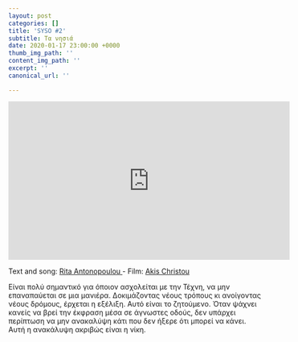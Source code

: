 ```yaml
---
layout: post
categories: []
title: 'SYSO #2'
subtitle: Τα νησιά
date: 2020-01-17 23:00:00 +0000
thumb_img_path: ''
content_img_path: ''
excerpt: ''
canonical_url: ''

---
```

<iframe width="560" height="315" src="https://www.youtube.com/embed/Q4N2sXUES_A" frameborder="0" allow="accelerometer; autoplay; encrypted-media; gyroscope; picture-in-picture" allowfullscreen></iframe>

Text and song: <a href="https://www.facebook.com/rita.antonopoulou/" target="blank">Rita Antonopoulou </a> - Film: <a href="https://www.facebook.com/akis.christou.7" target="blank">Akis Christou</a>

Είναι πολύ σημαντικό για όποιον ασχολείται με την Τέχνη, να μην επαναπαύεται σε μια μανιέρα. Δοκιμάζοντας νέους τρόπους κι ανοίγοντας νέους δρόμους, έρχεται η εξέλιξη. Αυτό είναι το ζητούμενο.
Όταν ψάχνει κανείς να βρεί την έκφραση μέσα σε άγνωστες οδούς, δεν υπάρχει περίπτωση να μην ανακαλύψη κάτι που δεν ήξερε ότι μπορεί να κάνει. Αυτή η ανακάλυψη ακριβώς  είναι η νίκη.